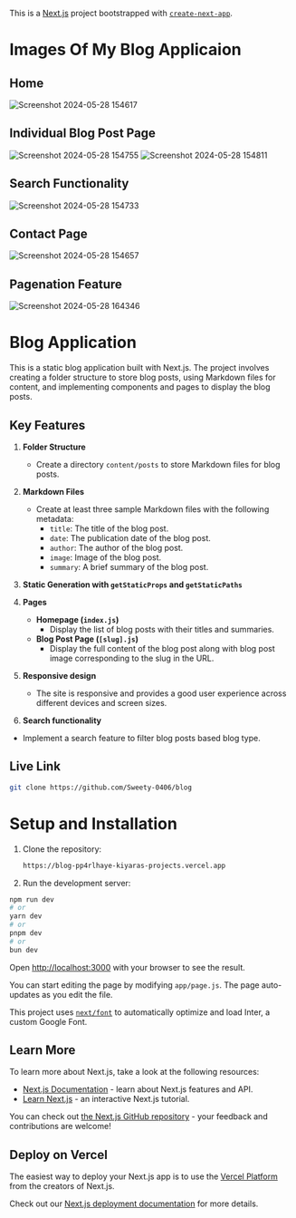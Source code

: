 This is a [Next.js](https://nextjs.org/) project bootstrapped with [`create-next-app`](https://github.com/vercel/next.js/tree/canary/packages/create-next-app).


# Images Of My Blog Applicaion

## Home
![Screenshot 2024-05-28 154617](https://github.com/Sweety-0406/blog/assets/141710927/0f5cef1b-e10b-4ca4-aef3-ad9a21c4ad92)

## Individual Blog Post Page
![Screenshot 2024-05-28 154755](https://github.com/Sweety-0406/blog/assets/141710927/4ff510d1-df19-44c5-acbe-c64b824a8940)
![Screenshot 2024-05-28 154811](https://github.com/Sweety-0406/blog/assets/141710927/95c68c92-db89-4ef5-abb2-15eec7e292e3)

## Search Functionality
![Screenshot 2024-05-28 154733](https://github.com/Sweety-0406/blog/assets/141710927/d626f4f9-fc9e-4d19-bbc5-c69fbdb821bb)

## Contact Page
![Screenshot 2024-05-28 154657](https://github.com/Sweety-0406/blog/assets/141710927/9e1a6eff-6250-4d1d-b716-dbc0e9e49301)

## Pagenation Feature
![Screenshot 2024-05-28 164346](https://github.com/Sweety-0406/blog/assets/141710927/962c6323-e399-4e96-9980-3e0bc1dede6d)



# Blog Application

This is a static blog application built with Next.js. The project involves creating a folder structure to store blog posts, using Markdown files for content, and implementing components and pages to display the blog posts.

## Key Features

1. **Folder Structure**
   - Create a directory `content/posts` to store Markdown files for blog posts.

2. **Markdown Files**
   - Create at least three sample Markdown files with the following metadata:
     - `title`: The title of the blog post.
     - `date`: The publication date of the blog post.
     - `author`: The author of the blog post.
     - `image`: Image of the blog post.
     - `summary`: A brief summary of the blog post.

3. **Static Generation with `getStaticProps` and `getStaticPaths`**


5. **Pages**
   - **Homepage (`index.js`)**
     - Display the list of blog posts with their titles and summaries.
   - **Blog Post Page (`[slug].js`)**
     - Display the full content of the blog post along with blog post image corresponding to the slug in the URL.

6. **Responsive design**
     - The site is responsive and provides a good user experience across different devices and screen sizes.

7. **Search functionality**
  - Implement a search feature to filter blog posts based blog type.
    
## Live Link
   ```sh
   git clone https://github.com/Sweety-0406/blog

  ```

# Setup and Installation

1. Clone the repository:
   ```sh
   https://blog-pp4rlhaye-kiyaras-projects.vercel.app


2. Run the development server:

```bash
npm run dev
# or
yarn dev
# or
pnpm dev
# or
bun dev
```

Open [http://localhost:3000](http://localhost:3000) with your browser to see the result.

You can start editing the page by modifying `app/page.js`. The page auto-updates as you edit the file.

This project uses [`next/font`](https://nextjs.org/docs/basic-features/font-optimization) to automatically optimize and load Inter, a custom Google Font.

## Learn More

To learn more about Next.js, take a look at the following resources:

- [Next.js Documentation](https://nextjs.org/docs) - learn about Next.js features and API.
- [Learn Next.js](https://nextjs.org/learn) - an interactive Next.js tutorial.

You can check out [the Next.js GitHub repository](https://github.com/vercel/next.js/) - your feedback and contributions are welcome!

## Deploy on Vercel

The easiest way to deploy your Next.js app is to use the [Vercel Platform](https://vercel.com/new?utm_medium=default-template&filter=next.js&utm_source=create-next-app&utm_campaign=create-next-app-readme) from the creators of Next.js.

Check out our [Next.js deployment documentation](https://nextjs.org/docs/deployment) for more details.

